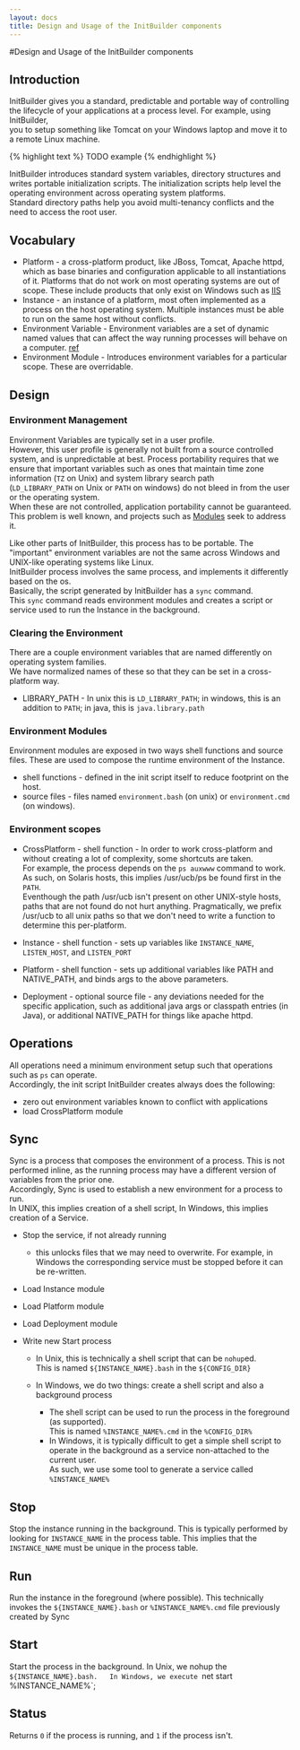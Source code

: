 ```yaml
---
layout: docs
title: Design and Usage of the InitBuilder components
---
```

#Design and Usage of the InitBuilder components

## Introduction

InitBuilder gives  you a standard, predictable and portable way of controlling
the lifecycle of your applications at a process level.  For example, using InitBuilder,  
you to setup something like Tomcat on your Windows laptop and move it to a remote Linux machine.

{% highlight text %}
TODO example
{% endhighlight %}

InitBuilder introduces standard system variables, directory structures and
 writes portable initialization scripts.  The initialization scripts help level 
the operating environment across operating system platforms.  
Standard directory paths help you avoid multi-tenancy conflicts and the need to access the root user.   

## Vocabulary
  * Platform - a cross-platform product, like JBoss, Tomcat, Apache httpd, which as base binaries and configuration applicable to all instantiations of it.  Platforms that do not work on most operating systems are out of scope.  These include products that only exist on Windows such as [IIS](http://en.wikipedia.org/wiki/Internet_Information_Services)
  * Instance - an instance of a platform, most often implemented as a process on the host operating system.  Multiple instances must be able to run on the same host without conflicts.
  * Environment Variable -  Environment variables are a set of dynamic named values that can affect the way running processes will behave on a computer. [ref](http://en.wikipedia.org/wiki/Environment_variable)
  * Environment Module - Introduces environment variables for a particular scope.  These are overridable.

## Design

### Environment Management 

Environment Variables are typically set in a user profile.  
However, this user profile is generally not built from a source controlled system, and
 is unpredictable at best. Process portability requires that we ensure that important variables such as
 ones that maintain time zone information (`TZ` on Unix) and system library search path  
(`LD_LIBRARY_PATH` on Unix or `PATH` on windows) do not bleed in from the user or the operating system.  
When these are not controlled, application portability cannot be guaranteed.  
This problem is well known, and projects such as [Modules](http://modules.sourceforge.net/) seek to address it.

Like other parts of InitBuilder, this process has to be portable.   The "important" environment variables
 are not the same across Windows and UNIX-like operating systems like Linux.  
InitBuilder process involves the same process, and implements it differently based on the os.  
Basically, the script generated by InitBuilder has a `sync` command.  
This `sync` command reads environment modules and creates a script or service used to run the Instance in the background.

### Clearing the Environment

There are a couple environment variables that are named differently on operating system families.  
We have normalized names of these so that they can be set in a cross-platform way.

  * LIBRARY_PATH - In unix this is `LD_LIBRARY_PATH`; in windows, this is an addition to `PATH`; in java, this is `java.library.path`

### Environment Modules 

Environment modules are exposed in two ways shell functions and source files.  These are used 
to compose the runtime environment of the Instance.

  * shell functions - defined in the init script itself to reduce footprint on the host.
  * source files  - files named `environment.bash` (on unix) or `environment.cmd` (on windows).

### Environment scopes

  * CrossPlatform - shell function -  In order to work cross-platform and 
	without creating a lot of complexity, some shortcuts are taken.  
	For example, the process depends on the `ps auxwww` command to work.  
	As such, on Solaris hosts, this implies /usr/ucb/ps be found first in the `PATH`.  
	Eventhough the path /usr/ucb isn't present on other UNIX-style hosts, 
	paths that are not found do not hurt anything.  Pragmatically, we prefix /usr/ucb to all
	 unix paths so that we don't need to write a function to determine this per-platform. 
	
  * Instance - shell function - sets up variables like `INSTANCE_NAME`, `LISTEN_HOST`, and `LISTEN_PORT`

  * Platform - shell function - sets up additional variables like PATH and NATIVE_PATH, and 
	binds args to the above parameters.
	
  * Deployment - optional source file - any deviations needed for the specific application, 
	such as additional java args or classpath entries (in Java), or additional NATIVE_PATH for things like apache httpd. 
	
## Operations 

All operations need a minimum environment setup such that operations such as `ps` can operate.  
Accordingly, the init script InitBuilder creates always does the following:

  * zero out environment variables known to conflict with applications
  * load CrossPlatform module

## Sync 

Sync is a process that composes the environment of a process.  This is not performed inline, 
as the running process may have a different version of variables from the prior one.  
Accordingly, Sync is used to establish a new environment for a process to run.  
In UNIX, this implies creation of a shell script, In Windows, this implies creation of a Service.

  * Stop the service, if not already running
    * this unlocks files that we may need to overwrite.  For example, 
		in Windows the corresponding service must be stopped before it can be re-written.
		
  * Load Instance module

  * Load Platform module

  * Load Deployment module

  * Write new Start process

     * In Unix, this is technically a shell script that can be `nohup`ed.  
		This is named `${INSTANCE_NAME}.bash` in the `${CONFIG_DIR}`

     * In Windows, we do two things: create a shell script and also a background process
       	* The shell script can be used to run the process in the foreground (as supported).  
			This is named `%INSTANCE_NAME%.cmd` in the `%CONFIG_DIR%`
       	* In Windows, it is typically difficult to get a simple shell script to operate
 			in the background as a service non-attached to the current user.  
			As such, we use some tool to generate a service called `%INSTANCE_NAME%`
			
## Stop

Stop the instance running in the background.  This is typically performed by
 looking for `INSTANCE_NAME` in the process table.  This implies that the `INSTANCE_NAME` 
must be unique in the process table.

## Run

Run the instance in the foreground (where possible).  This technically invokes the
  `${INSTANCE_NAME}.bash` or `%INSTANCE_NAME%.cmd` file previously created by Sync

## Start 

Start the process in the background.  In Unix, we nohup the  `${INSTANCE_NAME}.bash.  
In Windows, we execute `net start %INSTANCE_NAME%`;

## Status 

Returns `0` if the process is running, and `1` if the process isn't.

